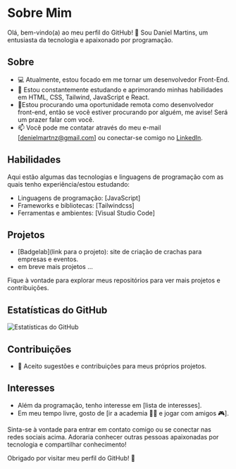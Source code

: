 # Sobre Mim

Olá, bem-vindo(a) ao meu perfil do GitHub! 👋 Sou Daniel Martins, um entusiasta da tecnologia e apaixonado por programação. 

## Sobre

- 💻 Atualmente, estou focado em me tornar um desenvolvedor Front-End.
- 🌱 Estou constantemente estudando e aprimorando minhas habilidades em HTML, CSS, Tailwind, JavaScript e React.
- 👀Estou procurando uma oportunidade remota como desenvolvedor front-end, então se você estiver procurando por alguém, me avise! Será um prazer falar com você.
- 📫 Você pode me contatar através do meu e-mail [denielmartnz@gmail.com] ou conectar-se comigo no [LinkedIn]((https://www.linkedin.com/in/victor-daniel-martins-feitosa-8244461b9/)).

## Habilidades

Aqui estão algumas das tecnologias e linguagens de programação com as quais tenho experiência/estou estudando:

- Linguagens de programação: [JavaScript]
- Frameworks e bibliotecas: [Tailwindcss]
- Ferramentas e ambientes: [Visual Studio Code]

## Projetos

- [Badgelab](link para o projeto): site de criação de crachas para empresas e eventos.
- em breve mais projetos ...

Fique à vontade para explorar meus repositórios para ver mais projetos e contribuições.

## Estatísticas do GitHub

![Estatísticas do GitHub](https://github-readme-stats.vercel.app/api?username=denieldev&show_icons=true&theme=radical)

## Contribuições

- 🤝 Aceito sugestões e contribuições para meus próprios projetos.

## Interesses

- Além da programação, tenho interesse em [lista de interesses].
- Em meu tempo livre, gosto de [ir a academia 💪🏻 e jogar com amigos 🎮].

Sinta-se à vontade para entrar em contato comigo ou se conectar nas redes sociais acima. Adoraria conhecer outras pessoas apaixonadas por tecnologia e compartilhar conhecimento!

Obrigado por visitar meu perfil do GitHub! 🌟
